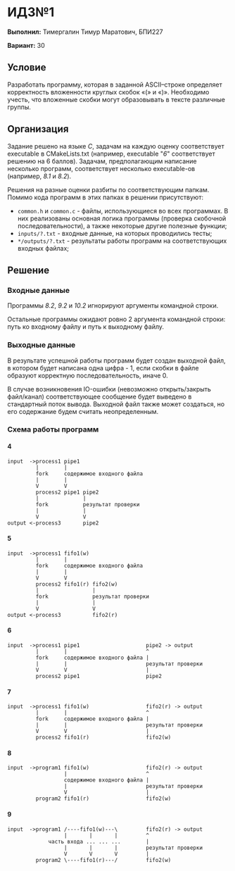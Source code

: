 # ИДЗ№1

**Выполнил:** Тимергалин Тимур Маратович, БПИ227

**Вариант:** 30

## Условие

Разработать программу, которая в заданной ASCII–строке определяет корректность вложенности круглых скобок «(» и «)». Необходимо учесть, что вложенные скобки могут образовывать в тексте различные группы.

## Организация

Задание решено на языке *C*, задачам на каждую оценку соответствует executable в CMakeLists.txt (например, executable "*6*" соответствует решению на 6 баллов). Задачам, предполагающим написание несколько программ, соответствует несколько executable-ов (например, *8.1* и *8.2*).

Решения на разные оценки разбиты по соответствующим папкам. Помимо кода программ в этих папках в решении присутствуют:

- `common.h` и `common.c` - файлы, использующиеся во всех программах. В них реализованы основная логика программы (проверка скобочной последовательности), а также некоторые другие полезные функции;
- `inputs/?.txt` - входные данные, на которых проводились тесты;
- `*/outputs/?.txt` - результаты работы программ на соответствующих входных файлах;

## Решение

### Входные данные

Программы *8.2*, *9.2* и *10.2* игнорируют аргументы командной строки.

Остальные программы ожидают ровно 2 аргумента командной строки: путь ко входному файлу и путь к выходному файлу.

### Выходные данные

В результате успешной работы программ будет создан выходной файл, в котором будет написана одна цифра - 1, если скобки в файле образуют корректную последовательность, иначе 0.

В случае возникновения IO-ошибки (невозможно открыть/закрыть файл/канал) соответствующее сообщение будет выведено в стандартный поток вывода. Выходной файл также может создаться, но его содержание будем считать неопределенным.

### Схема работы программ

#### 4

```
input  ->process1 pipe1
         |        |
         fork     содержимое входного файла
         |        |
         V        V
         process2 pipe1 pipe2
         |              |
         fork           результат проверки
         |              |
         V              V
output <-process3       pipe2
```

#### 5

```
input  ->process1 fifo1(w)
         |        |
         fork     содержимое входного файла
         |        |
         V        V
         process2 fifo1(r) fifo2(w)
         |                 |
         fork              результат проверки
         |                 |
         V                 V
output <-process3          fifo2(r)
```

#### 6

```
input  ->process1 pipe1                     pipe2 -> output
         |        |                         ^
         fork     содержимое входного файла |
         |        |                         результат проверки
         V        V                         |
         process2 pipe1                     pipe2
```

#### 7

```
input  ->process1 fifo1(w)                  fifo2(r) -> output
         |        |                         ^
         fork     содержимое входного файла |
         |        |                         результат проверки
         V        V                         |
         process2 fifo1(r)                  fifo2(w)
```

#### 8

```
input  ->program1 fifo1(w)                  fifo2(r) -> output
                  |                         ^
                  содержимое входного файла |
                  |                         результат проверки
                  V                         |
         program2 fifo1(r)                  fifo2(w)
```

#### 9

```
input  ->program1 /----fifo1(w)---\         fifo2(r) -> output
                  |       |       |         ^
             часть входа ... ... ...        |
                  |       |       |         результат проверки
                  V       V       V         |
         program2 \----fifo1(r)---/         fifo2(w)
```


